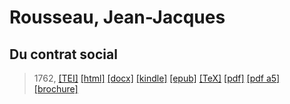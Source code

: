 # Rousseau, Jean-Jacques
## Du contrat social

> 1762,  <a title="Source XML/TEI" class="mime48 tei" href="https://hurlus.github.io/tei/rousseau1762_contrat-social.xml">[TEI]</a>  <a title="HTML une page" class="mime48 html" href="https://hurlus.github.io/rousseau1762_contrat-social/rousseau1762_contrat-social.html">[html]</a>  <a title="Bureautique (LibreOffice, MS.Word)" class="mime48 docx" href="https://hurlus.github.io/rousseau1762_contrat-social/rousseau1762_contrat-social.docx">[docx]</a>  <a title="Amazon.kindle" class="mime48 mobi" href="https://hurlus.github.io/rousseau1762_contrat-social/rousseau1762_contrat-social.mobi">[kindle]</a>  <a title="EPUB, pour liseuses et téléphones" class="mime48 epub" href="https://hurlus.github.io/rousseau1762_contrat-social/rousseau1762_contrat-social.epub">[epub]</a>  <a title="LaTeX" class="mime48 tex" href="https://hurlus.github.io/rousseau1762_contrat-social/rousseau1762_contrat-social.tex">[TeX]</a>  <a title="PDF à imprimer, A4 2 colonnes" class="mime48 pdf" href="https://hurlus.github.io/rousseau1762_contrat-social/rousseau1762_contrat-social.pdf">[pdf]</a>  <a title="PDF à lire, A5 une colonne" class="mime48 a5" href="https://hurlus.github.io/rousseau1762_contrat-social/rousseau1762_contrat-social_a5.pdf">[pdf a5]</a>  <a title="Brochure à agrafer, pdf imposé pour imprimante recto/verso" class="mime48 brochure" href="https://hurlus.github.io/rousseau1762_contrat-social/rousseau1762_contrat-social_brochure.pdf">[brochure]</a> 
